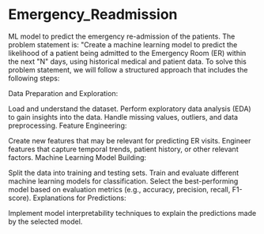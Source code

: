 # Emergency_Readmission
ML model to predict the emergency re-admission of the patients.
The problem statement is: "Create a machine learning model to predict the likelihood of a patient being admitted to the Emergency Room (ER) within the next "N" days, using historical medical and patient data. 
To solve this problem statement, we will follow a structured approach that includes the following steps:

Data Preparation and Exploration:

Load and understand the dataset.
Perform exploratory data analysis (EDA) to gain insights into the data.
Handle missing values, outliers, and data preprocessing.
Feature Engineering:

Create new features that may be relevant for predicting ER visits.
Engineer features that capture temporal trends, patient history, or other relevant factors.
Machine Learning Model Building:

Split the data into training and testing sets.
Train and evaluate different machine learning models for classification.
Select the best-performing model based on evaluation metrics (e.g., accuracy, precision, recall, F1-score).
Explanations for Predictions:

Implement model interpretability techniques to explain the predictions made by the selected model.
